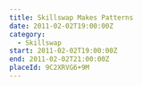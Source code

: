```yaml
---
title: Skillswap Makes Patterns
date: 2011-02-02T19:00:00Z
category:
  - Skillswap
start: 2011-02-02T19:00:00Z
end: 2011-02-02T21:00:00Z
placeId: 9C2XRVG6+9M
---
```

